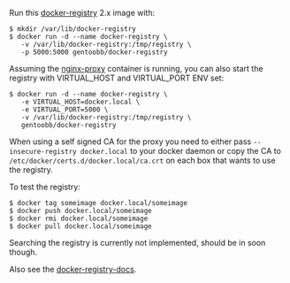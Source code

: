 Run this [docker-registry][] 2.x image with:

    $ mkdir /var/lib/docker-registry
    $ docker run -d --name docker-registry \
       -v /var/lib/docker-registry:/tmp/registry \
       -p 5000:5000 gentoobb/docker-registry

Assuming the [nginx-proxy][] container is running, you can also start the registry with VIRTUAL_HOST and VIRTUAL_PORT ENV set:

    $ docker run -d --name docker-registry \
       -e VIRTUAL_HOST=docker.local \
       -e VIRTUAL_PORT=5000 \
       -v /var/lib/docker-registry:/tmp/registry \
       gentoobb/docker-registry

When using a self signed CA for the proxy you need to either pass `--insecure-registry docker.local` to your docker daemon
or copy the CA to `/etc/docker/certs.d/docker.local/ca.crt` on each box that wants to use the registry.

To test the registry:

    $ docker tag someimage docker.local/someimage
    $ docker push docker.local/someimage
    $ docker rmi docker.local/someimage
    $ docker pull docker.local/someimage

Searching the registry is currently not implemented, should be in soon though.

Also see the [docker-registry-docs][].

[docker-registry]: https://github.com/docker/distribution/
[docker-registry-docs]: https://github.com/docker/distribution/blob/master/docs/index.md
[nginx-proxy]: https://github.com/edannenberg/gentoo-bb/tree/master/bb-dock/nginx-proxy
